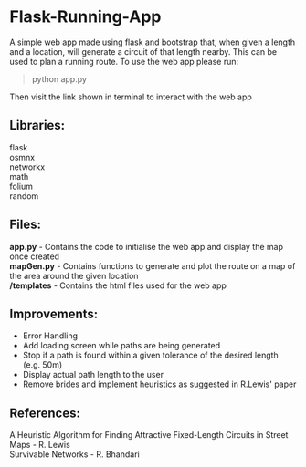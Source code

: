 # Flask-Running-App
A simple web app made using flask and bootstrap that, when given a length and a location, will generate a circuit of that length nearby. This can be used to plan a running route. To use the web app please run:
> python app.py  

Then visit the link shown in terminal to interact with the web app

## Libraries:
flask  
osmnx  
networkx  
math  
folium  
random  

## Files:
**app.py** - Contains the code to initialise the web app and display the map once created  
**mapGen.py** - Contains functions to generate and plot the route on a map of the area around the given location  
**/templates** - Contains the html files used for the web app

## Improvements:
* Error Handling
* Add loading screen while paths are being generated
* Stop if a path is found within a given tolerance of the desired length (e.g. 50m)
* Display actual path length to the user
* Remove brides and implement heuristics as suggested in R.Lewis' paper

## References:
A Heuristic Algorithm for Finding Attractive Fixed-Length Circuits in Street Maps - R. Lewis  
Survivable Networks - R. Bhandari
